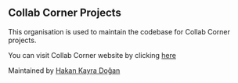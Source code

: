 ## Collab Corner Projects

This organisation is used to maintain the codebase for Collab Corner projects. 

You can visit Collab Corner website by clicking <a href="https://collabcorner.hkayrad.me">here</a>

Maintained by <a href="https://hkayrad.me">Hakan Kayra Doğan</a>

<!--

**Here are some ideas to get you started:**

🙋‍♀️ A short introduction - what is your organization all about?
🌈 Contribution guidelines - how can the community get involved?
👩‍💻 Useful resources - where can the community find your docs? Is there anything else the community should know?
🍿 Fun facts - what does your team eat for breakfast?
🧙 Remember, you can do mighty things with the power of [Markdown](https://docs.github.com/github/writing-on-github/getting-started-with-writing-and-formatting-on-github/basic-writing-and-formatting-syntax)
-->
